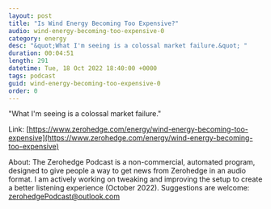 ```yaml
---
layout: post
title: "Is Wind Energy Becoming Too Expensive?"
audio: wind-energy-becoming-too-expensive-0
category: energy
desc: "&quot;What I'm seeing is a colossal market failure.&quot; "
duration: 00:04:51
length: 291
datetime: Tue, 18 Oct 2022 18:40:00 +0000
tags: podcast
guid: wind-energy-becoming-too-expensive-0
order: 0
---
```

&quot;What I'm seeing is a colossal market failure.&quot; 

Link: [https://www.zerohedge.com/energy/wind-energy-becoming-too-expensive](https://www.zerohedge.com/energy/wind-energy-becoming-too-expensive)

About: The Zerohedge Podcast is a non-commercial, automated program, designed to give people a way to get news from Zerohedge in an audio format.  I am actively working on tweaking and improving the setup to create a better listening experience (October 2022).  Suggestions are welcome: [zerohedgePodcast@outlook.com](mailto:zerohedgePodcast@outlook.com)